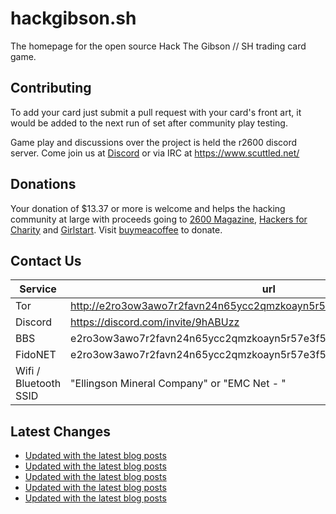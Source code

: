# hackgibson.sh
The homepage for the open source Hack The Gibson // SH trading card game.


## Contributing

To add your card just submit a pull request with your card's front art, it would be added to the next run of set after community play testing.

Game play and discussions over the project is held the r2600 discord server. Come join us at [Discord](https://discord.com/invite/9hABUzz) or via IRC at https://www.scuttled.net/


## Donations

Your donation of $13.37 or more is welcome and helps the hacking community at large with proceeds going to [2600 Magazine](https://2600.com/), [Hackers for Charity](https://hackersforcharity.org) and [Girlstart](https://girlstart.org).  Visit [buymeacoffee](https://www.buymeacoffee.com/hackgibson.sh) to donate.


## Contact Us

Service | url
-|-
Tor | http://e2ro3ow3awo7r2favn24n65ycc2qmzkoayn5r57e3f56nvjwdcgg32ad.onion
Discord | https://discord.com/invite/9hABUzz
BBS | e2ro3ow3awo7r2favn24n65ycc2qmzkoayn5r57e3f56nvjwdcgg32ad.onion:23
FidoNET | e2ro3ow3awo7r2favn24n65ycc2qmzkoayn5r57e3f56nvjwdcgg32ad.onion:24554
Wifi / Bluetooth SSID | "Ellingson Mineral Company" or "EMC Net - <fidonet address>"

## Latest Changes
<!-- BLOG-POST-LIST:START -->
- [Updated with the latest blog posts](https://github.com/DFW2600/hackgibson.sh/commit/300fefa155bf48a558abf1b8bd487f0b1226fdd0)
- [Updated with the latest blog posts](https://github.com/DFW2600/hackgibson.sh/commit/19dcd2f555df84af07d956a0c4519c1614d19276)
- [Updated with the latest blog posts](https://github.com/DFW2600/hackgibson.sh/commit/98eb8a05f2846f566d89751657c52aa07c6228b6)
- [Updated with the latest blog posts](https://github.com/DFW2600/hackgibson.sh/commit/83d21b304cda91d5bf7c81d291511deb386fa7b5)
- [Updated with the latest blog posts](https://github.com/DFW2600/hackgibson.sh/commit/515219fa51e0cdf2d9a9f5e3e076be5c9cf04e23)
<!-- BLOG-POST-LIST:END -->

